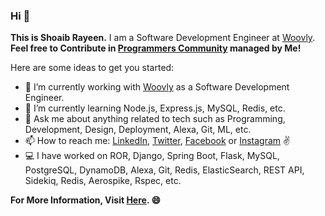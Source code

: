 ### Hi :open_hands:


**This is Shoaib Rayeen.** I am a Software Development Engineer at [Woovly](https://www.woovly.com/). 
**Feel free to Contribute in [Programmers Community](https://shoaibrayeen.github.io/Programmers-Community/) managed by Me!**

Here are some ideas to get you started:
- 🔭 I’m currently working with [Woovly](https://www.woovly.com/) as a Software Development Engineer. 
- 🌱 I’m currently learning Node.js, Express.js, MySQL, Redis, etc.
- 💬 Ask me about anything related to tech such as Programming, Development, Design, Deployment, Alexa, Git, ML, etc. 
- 📫 How to reach me: [LinkedIn](https://www.linkedin.com/in/shoaibrayeen/), [Twitter](https://twitter.com/Shoaibrayeen), [Facebook](https://www.facebook.com/ShoaibRayeen123) or [Instagram](https://www.instagram.com/shoaibrayeen/) :v:
- :computer: I have worked on ROR, Django, Spring Boot, Flask, MySQL, PostgreSQL, DynamoDB, Alexa, Git, Redis, ElasticSearch, REST API, Sidekiq, Redis, Aerospike, Rspec, etc.

**For More Information, Visit [Here](https://shoaibrayeen.github.io/). :smile:**
